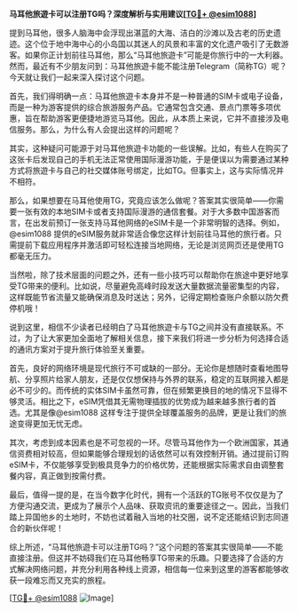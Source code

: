 **马耳他旅遊卡可以注册TG吗？深度解析与实用建议[[TG💪+ @esim1088](https://t.me/s/esim1088)]**

提到马耳他，很多人脑海中会浮现出湛蓝的大海、洁白的沙滩以及古老的历史遗迹。这个位于地中海中心的小岛国以其迷人的风景和丰富的文化遗产吸引了无数游客。如果你正计划前往马耳他，那么“马耳他旅遊卡”可能是你旅行中的一大利器。然而，最近有不少朋友问到：马耳他旅遊卡能不能注册Telegram（简称TG）呢？今天就让我们一起来深入探讨这个问题。

首先，我们得明确一点：马耳他旅遊卡本身并不是一种普通的SIM卡或电子设备，而是一种为游客提供的综合旅游服务产品。它通常包含交通、景点门票等多项优惠，旨在帮助游客更便捷地游览马耳他。因此，从本质上来说，它并不直接涉及电信服务。那么，为什么有人会提出这样的问题呢？

其实，这种疑问可能源于对马耳他旅遊卡功能的一些误解。比如，有些人在购买了这张卡后发现自己的手机无法正常使用国际漫游功能，于是便误以为需要通过某种方式将旅遊卡与自己的社交媒体账号绑定，比如TG。但事实上，这与实际情况并不相符。

那么，如果想要在马耳他使用TG，究竟应该怎么做呢？答案其实很简单——你需要一张有效的本地SIM卡或者支持国际漫游的通信套餐。对于大多数中国游客而言，在出发前预订一张支持马耳他网络的eSIM卡是一个非常明智的选择。例如，@esim1088 提供的eSIM服务就非常适合像您这样计划前往马耳他的旅行者。只需提前下载应用程序并激活即可轻松连接当地网络，无论是浏览网页还是使用TG都毫无压力。

当然啦，除了技术层面的问题之外，还有一些小技巧可以帮助你在旅途中更好地享受TG带来的便利。比如说，尽量避免高峰时段发送大量数据流量密集型的内容，这样既能节省流量又能确保消息及时送达；另外，记得定期检查账户余额以防欠费停机哦！

说到这里，相信不少读者已经明白了马耳他旅遊卡与TG之间并没有直接联系。不过，为了让大家更加全面地了解相关信息，接下来我们将进一步分析为何选择合适的通讯方案对于提升旅行体验至关重要。

首先，良好的网络环境是现代旅行不可或缺的一部分。无论你是想随时查看地图导航、分享照片给家人朋友，还是仅仅想保持与外界的联系，稳定的互联网接入都是必不可少的。而传统的实体SIM卡虽然可靠，但在频繁更换目的地的情况下显得不够灵活。相比之下，eSIM凭借其无需物理插拔的优势成为越来越多旅行者的首选。尤其是像@esim1088 这样专注于提供全球覆盖服务的品牌，更是让我们的旅途变得更加无忧无虑。

其次，考虑到成本因素也是不可忽视的一环。尽管马耳他作为一个欧洲国家，其通信资费相对较高，但如果能够合理规划的话依然可以有效控制开销。通过提前订购eSIM卡，不仅能够享受到极具竞争力的价格优势，还能根据实际需求自由调整套餐内容，真正做到按需付费。

最后，值得一提的是，在当今数字化时代，拥有一个活跃的TG账号不仅仅是为了方便沟通交流，更成为了展示个人品味、获取资讯的重要途径之一。因此，当我们踏上异国他乡的土地时，不妨也试着融入当地的社交圈，说不定还能结识到志同道合的新伙伴呢！

综上所述，“马耳他旅遊卡可以注册TG吗？”这个问题的答案其实很简单——不能直接注册。但这并不妨碍我们在马耳他畅享TG带来的乐趣。只要选择了合适的方式解决网络问题，并充分利用各种线上资源，相信每一位来到这里的游客都能够收获一段难忘而又充实的旅程。

[[TG💪+ @esim1088](https://t.me/s/esim1088) ![Image](https://i.postimg.cc/4NQfJmqS/Snipaste-2025-05-13-00-14-12.png)]